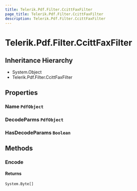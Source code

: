 ```yaml
---
title: Telerik.Pdf.Filter.CcittFaxFilter
page_title: Telerik.Pdf.Filter.CcittFaxFilter
description: Telerik.Pdf.Filter.CcittFaxFilter
---
```


# Telerik.Pdf.Filter.CcittFaxFilter

## Inheritance Hierarchy

* System.Object
* Telerik.Pdf.Filter.CcittFaxFilter

## Properties

###  Name `PdfObject`

###  DecodeParms `PdfObject`

###  HasDecodeParams `Boolean`

## Methods

###  Encode

#### Returns

`System.Byte[]` 

